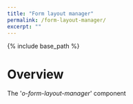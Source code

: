 ```yaml
---
title: "Form layout manager"
permalink: /form-layout-manager/
excerpt: ""
---
```


{% include base_path %}

# Overview

The '*o-form-layout-manager*' component